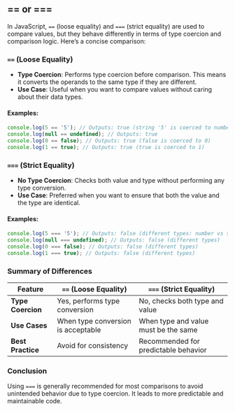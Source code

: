 

## == or ===

In JavaScript, `==` (loose equality) and `===` (strict equality) are used to compare values, but they behave differently in terms of type coercion and comparison logic. Here’s a concise comparison:

### `==` (Loose Equality)

- **Type Coercion**: Performs type coercion before comparison. This means it converts the operands to the same type if they are different.
- **Use Case**: Useful when you want to compare values without caring about their data types.

#### Examples:
```javascript
console.log(5 == '5'); // Outputs: true (string '5' is coerced to number)
console.log(null == undefined); // Outputs: true
console.log(0 == false); // Outputs: true (false is coerced to 0)
console.log(1 == true); // Outputs: true (true is coerced to 1)
```

### `===` (Strict Equality)

- **No Type Coercion**: Checks both value and type without performing any type conversion.
- **Use Case**: Preferred when you want to ensure that both the value and the type are identical.

#### Examples:
```javascript
console.log(5 === '5'); // Outputs: false (different types: number vs string)
console.log(null === undefined); // Outputs: false (different types)
console.log(0 === false); // Outputs: false (different types)
console.log(1 === true); // Outputs: false (different types)
```

### Summary of Differences

| Feature          | `==` (Loose Equality)                   | `===` (Strict Equality)               |
|------------------|-----------------------------------------|---------------------------------------|
| **Type Coercion**| Yes, performs type conversion            | No, checks both type and value       |
| **Use Cases**    | When type conversion is acceptable      | When type and value must be the same |
| **Best Practice**| Avoid for consistency                   | Recommended for predictable behavior  |

### Conclusion

Using `===` is generally recommended for most comparisons to avoid unintended behavior due to type coercion. It leads to more predictable and maintainable code.




